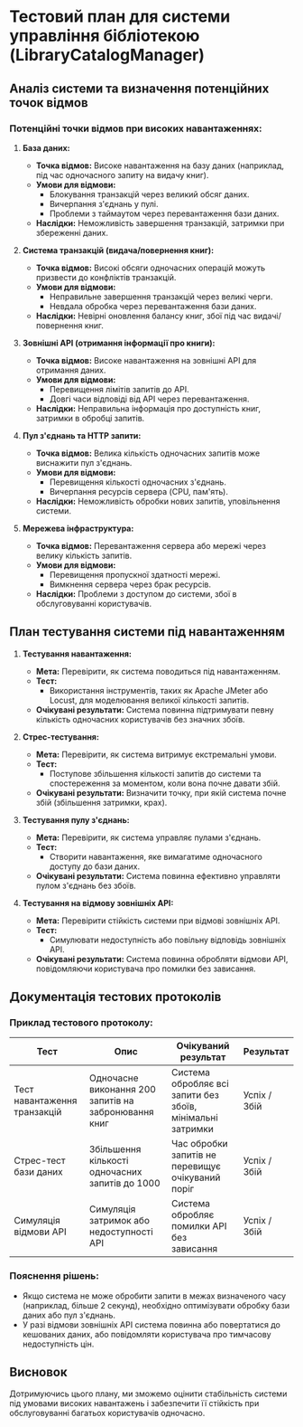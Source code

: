 # Тестовий план для системи управління бібліотекою (LibraryCatalogManager)

## Аналіз системи та визначення потенційних точок відмов

### Потенційні точки відмов при високих навантаженнях:

1. **База даних:**
   - **Точка відмов:** Високе навантаження на базу даних (наприклад, під час одночасного запиту на видачу книг).
   - **Умови для відмови:**
     - Блокування транзакцій через великий обсяг даних.
     - Вичерпання з'єднань у пулі.
     - Проблеми з таймаутом через перевантаження бази даних.
   - **Наслідки:** Неможливість завершення транзакцій, затримки при збереженні даних.

2. **Система транзакцій (видача/повернення книг):**
   - **Точка відмов:** Високі обсяги одночасних операцій можуть призвести до конфліктів транзакцій.
   - **Умови для відмови:**
     - Неправильне завершення транзакцій через великі черги.
     - Невдала обробка через перевантаження бази даних.
   - **Наслідки:** Невірні оновлення балансу книг, збої під час видачі/повернення книг.

3. **Зовнішні API (отримання інформації про книги):**
   - **Точка відмов:** Високе навантаження на зовнішні API для отримання даних.
   - **Умови для відмови:**
     - Перевищення лімітів запитів до API.
     - Довгі часи відповіді від API через перевантаження.
   - **Наслідки:** Неправильна інформація про доступність книг, затримки в обробці запитів.

4. **Пул з'єднань та HTTP запити:**
   - **Точка відмов:** Велика кількість одночасних запитів може виснажити пул з'єднань.
   - **Умови для відмови:**
     - Перевищення кількості одночасних з'єднань.
     - Вичерпання ресурсів сервера (CPU, пам'ять).
   - **Наслідки:** Неможливість обробки нових запитів, уповільнення системи.

5. **Мережева інфраструктура:**
   - **Точка відмов:** Перевантаження сервера або мережі через велику кількість запитів.
   - **Умови для відмови:**
     - Перевищення пропускної здатності мережі.
     - Вимкнення сервера через брак ресурсів.
   - **Наслідки:** Проблеми з доступом до системи, збої в обслуговуванні користувачів.

## План тестування системи під навантаженням

1. **Тестування навантаження:**
   - **Мета:** Перевірити, як система поводиться під навантаженням.
   - **Тест:**
     - Використання інструментів, таких як Apache JMeter або Locust, для моделювання великої кількості запитів.
   - **Очікувані результати:** Система повинна підтримувати певну кількість одночасних користувачів без значних збоїв.

2. **Стрес-тестування:**
   - **Мета:** Перевірити, як система витримує екстремальні умови.
   - **Тест:**
     - Поступове збільшення кількості запитів до системи та спостереження за моментом, коли вона почне давати збій.
   - **Очікувані результати:** Визначити точку, при якій система почне збій (збільшення затримки, крах).

3. **Тестування пулу з'єднань:**
   - **Мета:** Перевірити, як система управляє пулами з'єднань.
   - **Тест:**
     - Створити навантаження, яке вимагатиме одночасного доступу до бази даних.
   - **Очікувані результати:** Система повинна ефективно управляти пулом з'єднань без збоїв.

4. **Тестування на відмову зовнішніх API:**
   - **Мета:** Перевірити стійкість системи при відмові зовнішніх API.
   - **Тест:**
     - Симулювати недоступність або повільну відповідь зовнішніх API.
   - **Очікувані результати:** Система повинна обробляти відмови API, повідомляючи користувача про помилки без зависання.

## Документація тестових протоколів

### Приклад тестового протоколу:

| Тест                        | Опис                                              | Очікуваний результат                                        | Результат      |
|-----------------------------|---------------------------------------------------|------------------------------------------------------------|-----------------|
| Тест навантаження транзакцій | Одночасне виконання 200 запитів на забронювання книг | Система обробляє всі запити без збоїв, мінімальні затримки | Успіх / Збій   |
| Стрес-тест бази даних       | Збільшення кількості одночасних запитів до 1000  | Час обробки запитів не перевищує очікуваний поріг         | Успіх / Збій   |
| Симуляція відмови API       | Симуляція затримок або недоступності API         | Система обробляє помилки API без зависання                 | Успіх / Збій   |

### Пояснення рішень:
- Якщо система не може обробити запити в межах визначеного часу (наприклад, більше 2 секунд), необхідно оптимізувати обробку бази даних або пул з'єднань.
- У разі відмови зовнішніх API система повинна або повертатися до кешованих даних, або повідомляти користувача про тимчасову недоступність цін.

## Висновок

Дотримуючись цього плану, ми зможемо оцінити стабільність системи під умовами високих навантажень і забезпечити її стійкість при обслуговуванні багатьох користувачів одночасно.
